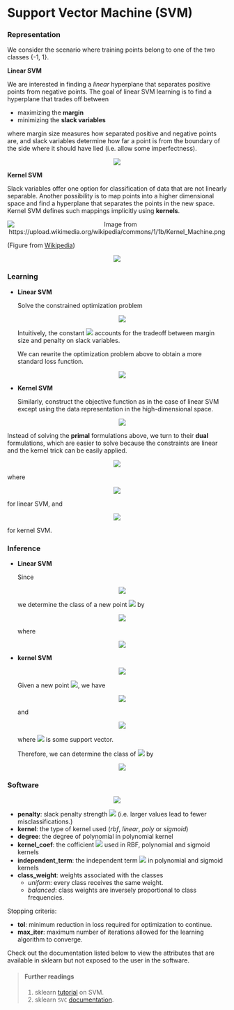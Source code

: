 # Support Vector Machine (SVM)

### Representation

We consider the scenario where training points belong to one of the two classes {-1, 1}.

**Linear SVM**

We are interested in finding a _linear_ hyperplane that separates positive points from negative points. The goal of linear SVM learning is to find a hyperplane that trades off between

- maximizing the **margin**
- minimizing the **slack variables**

where margin size measures how separated positive and negative points are,
and slack variables determine how far a point is from the boundary of the side where it should have lied (i.e. allow some imperfectness).

<p align="center">
<img src="../figures/svm/linear_svm_rep_fig.jpg">
</p>

**Kernel SVM**

Slack variables offer one option for classification of data that are not linearly separable. 
Another possibility is to map points into a higher dimensional space 
and find a hyperplane that separates the points in the new space.
Kernel SVM defines such mappings implicitly using **kernels**.
	 
<p align="center">
<img src="../figures/svm/kernel_svm_rep_fig.jpg"
title="Image from https://upload.wikimedia.org/wikipedia/commons/1/1b/Kernel_Machine.png">
</p>
	
(Figure from [Wikipedia](https://en.wikipedia.org/wiki/Support_vector_machine))
	
<p align="center">
<img src="../figures/svm/kernels.jpg">
</p>	

### Learning

- **Linear SVM**

	Solve the constrained optimization problem
	
	<p align="center">
	<img src="../figures/svm/linear_obj.jpg">
	</p>
	
	Intuitively, the constant ![](../figures/svm/C.gif) accounts for the tradeoff between margin size and penalty on slack variables.
	
	We can rewrite the optimization problem above to obtain a more standard loss function.
	
	<p align="center">
	<img src="../figures/svm/loss_func.jpg">
	</p>
	

- **Kernel SVM**

	Similarly, construct the objective function as in the case of linear SVM 
	except using the data representation in the high-dimensional space.
	
	<p align="center">
	<img src="../figures/svm/kernel_obj_primal.jpg">
	</p>
	
Instead of solving the **primal** formulations above, we turn to their **dual** formulations, which are easier to solve because the constraints are linear and the kernel trick can be easily applied.
	
<p align="center">
<img src="../figures/svm/obj_dual.jpg">
</p>

where

<p align="center">
<img src="../figures/svm/linear_obj_dual_eq_4.gif">
</p>

for linear SVM, and

<p align="center">
<img src="../figures/svm/kernel_obj_dual_eq_4.gif">
</p>

for kernel SVM.

### Inference

- **Linear SVM**

	Since
	
	<p align="center">
	<img src="../figures/svm/linear_svm_inference_eq_1.gif">
	</p>

	we determine the class of a new point ![](../figures/svm/x.gif) by
	
	<p align="center">
	<img src="../figures/svm/linear_svm_inference_eq_2.gif">
	</p>
	
	where
	
	<p align="center">
	<img src="../figures/svm/sgn_func.gif">
	</p>

- **kernel SVM**

	<p align="center">
	<img src="../figures/svm/kernel_svm_inference_eq_1.gif">
	</p>
	

	Given a new point ![](../figures/svm/x.gif), we have
	
	<p align="center">
	<img src="../figures/svm/kernel_svm_inference_eq_2.gif">
	</p>
	
	and
	
	<p align="center">
	<img src="../figures/svm/kernel_svm_inference_eq_3.gif">
	</p>
	
	where ![](../figures/svm/x_star.gif) is some support vector.
	
	Therefore, we can determine the class of ![](../figures/svm/x.gif) by
	
	<p align="center">
	<img src="../figures/svm/kernel_svm_inference_eq_4.gif">
	</p>

### Software

<p align="center">
<img src="../figures/svm/hyperparameters.png">
</p>

- **penalty**: slack penalty strength ![](../figures/svm/C.gif) (i.e. larger values lead to fewer misclassifications.)
- **kernel**: the type of kernel used (_rbf_, _linear_, _poly_ or _sigmoid_)
- **degree**: the degree of polynomial in polynomial kernel
- **kernel_coef**: the cofficient ![](../figures/svm/gamma.gif) used in RBF, polynomial and sigmoid kernels
- **independent_term**: the independent term ![](../figures/svm/r.gif) in polynomial and sigmoid kernels
- **class_weight**: weights associated with the classes
	- _uniform_: every class receives the same weight.
	- _balanced_: class weights are inversely proportional to class frequencies.

Stopping criteria:

- **tol**: minimum reduction in loss required for optimization to continue.
- **max_iter**: maximum number of iterations allowed for the learning algorithm to converge. 

Check out the documentation listed below to view the attributes that are available in sklearn but not exposed to the user in the software.

> #### Further readings
> 1. sklearn [tutorial](http://scikit-learn.org/stable/modules/svm.html) on SVM.
> 2. sklearn `SVC` [documentation](http://scikit-learn.org/stable/modules/generated/sklearn.svm.SVC.html#sklearn.svm.SVC).
